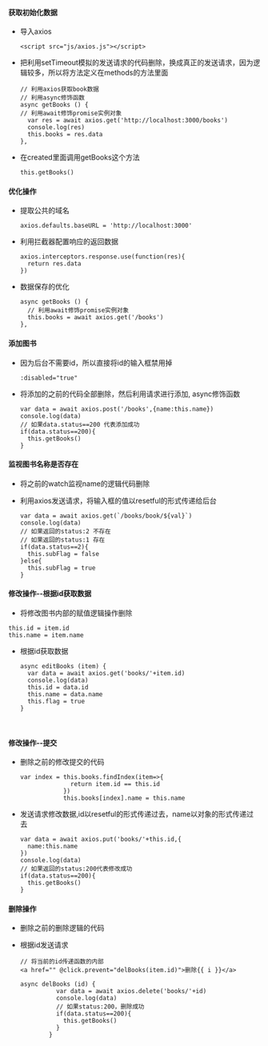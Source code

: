 #### 获取初始化数据

+ 导入axios

  ```
  <script src="js/axios.js"></script>
  ```

+ 把利用setTimeout模拟的发送请求的代码删除，换成真正的发送请求，因为逻辑较多，所以将方法定义在methods的方法里面

  ```
  // 利用axios获取book数据
  // 利用async修饰函数
  async getBooks () {
  // 利用await修饰promise实例对象
    var res = await axios.get('http://localhost:3000/books')
    console.log(res)
    this.books = res.data
  },
  ```

+ 在created里面调用getBooks这个方法

  ```
  this.getBooks()
  ```



#### 优化操作

+ 提取公共的域名

  ```
  axios.defaults.baseURL = 'http://localhost:3000'
  ```

+ 利用拦截器配置响应的返回数据

  ```
  axios.interceptors.response.use(function(res){
  	return res.data
  })
  ```

+ 数据保存的优化

  ```
  async getBooks () {
  	// 利用await修饰promise实例对象
  	this.books = await axios.get('/books')
  },
  ```

#### 添加图书

+ 因为后台不需要id，所以直接将id的输入框禁用掉

  ```
  :disabled="true"
  ```

+ 将添加的之前的代码全部删除，然后利用请求进行添加, async修饰函数

  ```
  var data = await axios.post('/books',{name:this.name})
  console.log(data)
  // 如果data.status==200 代表添加成功
  if(data.status==200){
  	this.getBooks()
  }
  ```

#### 监视图书名称是否存在

+ 将之前的watch监视name的逻辑代码删除

+ 利用axios发送请求，将输入框的值以resetful的形式传递给后台

  ```
  var data = await axios.get(`/books/book/${val}`)
  console.log(data)
  // 如果返回的status:2 不存在
  // 如果返回的status:1 存在
  if(data.status==2){
  	this.subFlag = false
  }else{
  	this.subFlag = true
  }
  ```

#### 修改操作--根据id获取数据

+  将修改图书内部的赋值逻辑操作删除

  ```
  this.id = item.id
  this.name = item.name
  ```

+ 根据id获取数据

  ```
  async editBooks (item) {
    var data = await axios.get('books/'+item.id)
    console.log(data)
    this.id = data.id
    this.name = data.name
    this.flag = true
  }
  ```

  ​

#### 修改操作--提交

+ 删除之前的修改提交的代码

  ```
  var index = this.books.findIndex(item=>{
                return item.id == this.id
              })
              this.books[index].name = this.name
  ```

+ 发送请求修改数据,id以resetful的形式传递过去，name以对象的形式传递过去

  ```
  var data = await axios.put('books/'+this.id,{
  	name:this.name
  })
  console.log(data)
  // 如果返回的status:200代表修改成功
  if(data.status==200){
  	this.getBooks()
  }
  ```

#### 删除操作

+ 删除之前的删除逻辑的代码

+ 根据id发送请求

  ```
  // 将当前的id传递函数的内部
  <a href="" @click.prevent="delBooks(item.id)">删除{{ i }}</a>
  ```

  ```
  async delBooks (id) {
            var data = await axios.delete('books/'+id)
            console.log(data)
            // 如果status:200，删除成功
            if(data.status==200){
              this.getBooks()
            }
          }
  ```

  ​

